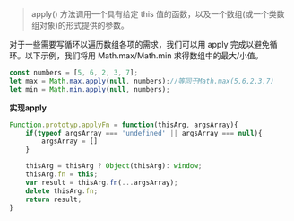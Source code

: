 > apply() 方法调用一个具有给定 this 值的函数，以及一个数组(或一个类数组对象)的形式提供的参数。

对于一些需要写循环以遍历数组各项的需求，我们可以用 apply 完成以避免循环。以下示例，我们将用 Math.max/Math.min 求得数组中的最大/小值。
```js
const numbers = [5, 6, 2, 3, 7];
let max = Math.max.apply(null, numbers);//等同于Math.max(5,6,2,3,7)
let min = Math.min.apply(null, numbers);
```


**实现apply**
```js
Function.prototyp.applyFn = function(thisArg, argsArray){
    if(typeof argsArray === 'undefined' || argsArray === null){
        argsArray = []
    }

    thisArg = thisArg ? Object(thisArg): window;
    thisArg.fn = this;
    var result = thisArg.fn(...argsArray);
    delete thisArg.fn;
    return result;
}
```